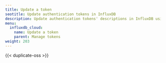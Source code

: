 ```yaml
---
title: Update a token
seotitle: Update authentication tokens in InfluxDB
description: Update authentication tokens' descriptions in InfluxDB using the InfluxDB UI.
menu:
  influxdb_cloud:
    name: Update a token
    parent: Manage tokens
weight: 203
---
```


{{< duplicate-oss >}}